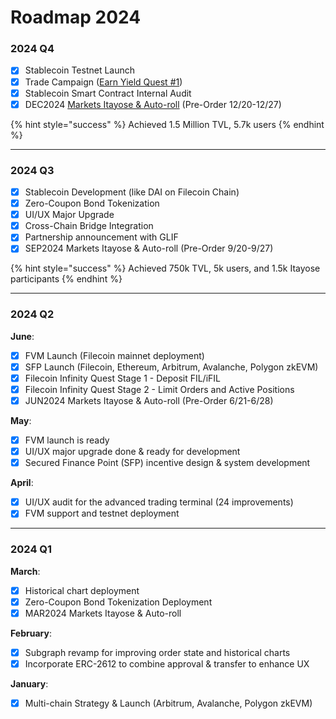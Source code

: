 # Roadmap 2024

### 2024 Q4

* [x] Stablecoin Testnet Launch
* [x] Trade Campaign ([Earn Yield Quest #1](https://app.galxe.com/quest/securedfi/GCytGtVP2U))
* [x] Stablecoin Smart Contract Internal Audit
* [x] DEC2024 [Markets Itayose & Auto-roll](https://medium.com/secured-finance/itayose-and-auto-rolling-report-q4-2024-88fd9925d655) (Pre-Order 12/20-12/27)

{% hint style="success" %}
Achieved 1.5 Million TVL, 5.7k users
{% endhint %}

***

### 2024 Q3

* [x] Stablecoin Development (like DAI on Filecoin Chain)
* [x] Zero-Coupon Bond Tokenization
* [x] UI/UX Major Upgrade
* [x] Cross-Chain Bridge Integration
* [x] Partnership announcement with GLIF
* [x] SEP2024 Markets Itayose & Auto-roll (Pre-Order 9/20-9/27)

{% hint style="success" %}
Achieved 750k TVL, 5k users, and 1.5k Itayose participants
{% endhint %}

***

### 2024 Q2

**June**:

* [x] FVM Launch (Filecoin mainnet deployment)
* [x] SFP Launch (Filecoin, Ethereum, Arbitrum, Avalanche, Polygon zkEVM)
* [x] Filecoin Infinity Quest Stage 1 - Deposit FIL/iFIL
* [x] Filecoin Infinity Quest Stage 2 - Limit Orders and Active Positions&#x20;
* [x] JUN2024 Markets Itayose & Auto-roll (Pre-Order 6/21-6/28)

**May**:

* [x] FVM launch is ready
* [x] UI/UX major upgrade done & ready for development
* [x] Secured Finance Point (SFP) incentive design & system development

**April**:

* [x] UI/UX audit for the advanced trading terminal (24 improvements)
* [x] FVM support and testnet deployment

***

### 2024 Q1

**March**:

* [x] Historical chart deployment
* [x] Zero-Coupon Bond Tokenization Deployment
* [x] MAR2024 Markets Itayose & Auto-roll

**February**:

* [x] Subgraph revamp for improving order state and historical charts
* [x] Incorporate ERC-2612 to combine approval & transfer to enhance UX

**January**:

* [x] Multi-chain Strategy & Launch (Arbitrum, Avalanche, Polygon zkEVM)
